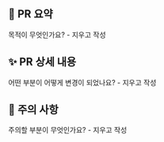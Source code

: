 ## 🚀 PR 요약
목적이 무엇인가요? - 지우고 작성

## ✨ PR 상세 내용
어떤 부분이 어떻게 변경이 되었나요? - 지우고 작성

## 🚨 주의 사항
주의할 부분이 무엇인가요? - 지우고 작성

